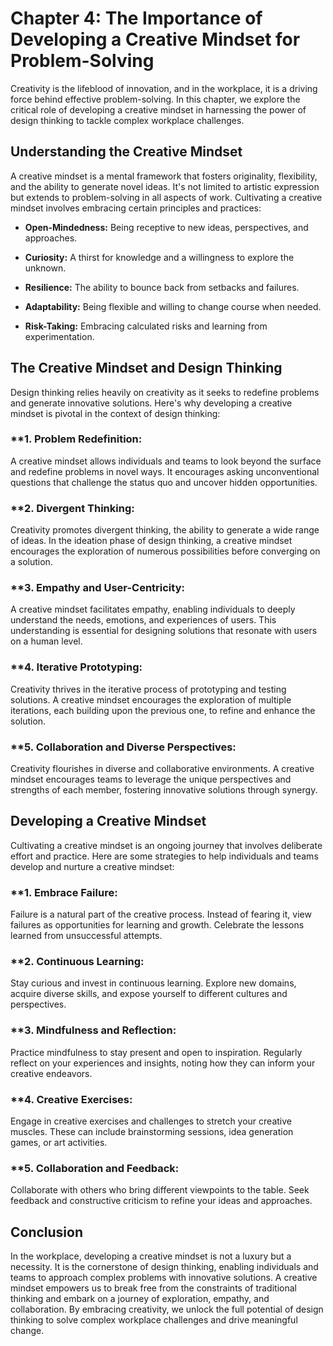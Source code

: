 Chapter 4: The Importance of Developing a Creative Mindset for Problem-Solving
==============================================================================

Creativity is the lifeblood of innovation, and in the workplace, it is a driving force behind effective problem-solving. In this chapter, we explore the critical role of developing a creative mindset in harnessing the power of design thinking to tackle complex workplace challenges.

**Understanding the Creative Mindset**
--------------------------------------

A creative mindset is a mental framework that fosters originality, flexibility, and the ability to generate novel ideas. It's not limited to artistic expression but extends to problem-solving in all aspects of work. Cultivating a creative mindset involves embracing certain principles and practices:

* **Open-Mindedness:** Being receptive to new ideas, perspectives, and approaches.

* **Curiosity:** A thirst for knowledge and a willingness to explore the unknown.

* **Resilience:** The ability to bounce back from setbacks and failures.

* **Adaptability:** Being flexible and willing to change course when needed.

* **Risk-Taking:** Embracing calculated risks and learning from experimentation.

**The Creative Mindset and Design Thinking**
--------------------------------------------

Design thinking relies heavily on creativity as it seeks to redefine problems and generate innovative solutions. Here's why developing a creative mindset is pivotal in the context of design thinking:

### \*\*1. **Problem Redefinition:**

A creative mindset allows individuals and teams to look beyond the surface and redefine problems in novel ways. It encourages asking unconventional questions that challenge the status quo and uncover hidden opportunities.

### \*\*2. **Divergent Thinking:**

Creativity promotes divergent thinking, the ability to generate a wide range of ideas. In the ideation phase of design thinking, a creative mindset encourages the exploration of numerous possibilities before converging on a solution.

### \*\*3. **Empathy and User-Centricity:**

A creative mindset facilitates empathy, enabling individuals to deeply understand the needs, emotions, and experiences of users. This understanding is essential for designing solutions that resonate with users on a human level.

### \*\*4. **Iterative Prototyping:**

Creativity thrives in the iterative process of prototyping and testing solutions. A creative mindset encourages the exploration of multiple iterations, each building upon the previous one, to refine and enhance the solution.

### \*\*5. **Collaboration and Diverse Perspectives:**

Creativity flourishes in diverse and collaborative environments. A creative mindset encourages teams to leverage the unique perspectives and strengths of each member, fostering innovative solutions through synergy.

**Developing a Creative Mindset**
---------------------------------

Cultivating a creative mindset is an ongoing journey that involves deliberate effort and practice. Here are some strategies to help individuals and teams develop and nurture a creative mindset:

### \*\*1. **Embrace Failure:**

Failure is a natural part of the creative process. Instead of fearing it, view failures as opportunities for learning and growth. Celebrate the lessons learned from unsuccessful attempts.

### \*\*2. **Continuous Learning:**

Stay curious and invest in continuous learning. Explore new domains, acquire diverse skills, and expose yourself to different cultures and perspectives.

### \*\*3. **Mindfulness and Reflection:**

Practice mindfulness to stay present and open to inspiration. Regularly reflect on your experiences and insights, noting how they can inform your creative endeavors.

### \*\*4. **Creative Exercises:**

Engage in creative exercises and challenges to stretch your creative muscles. These can include brainstorming sessions, idea generation games, or art activities.

### \*\*5. **Collaboration and Feedback:**

Collaborate with others who bring different viewpoints to the table. Seek feedback and constructive criticism to refine your ideas and approaches.

**Conclusion**
--------------

In the workplace, developing a creative mindset is not a luxury but a necessity. It is the cornerstone of design thinking, enabling individuals and teams to approach complex problems with innovative solutions. A creative mindset empowers us to break free from the constraints of traditional thinking and embark on a journey of exploration, empathy, and collaboration. By embracing creativity, we unlock the full potential of design thinking to solve complex workplace challenges and drive meaningful change.

